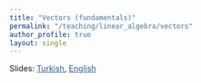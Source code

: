```yaml
---
title: "Vectors (fundamentals)"
permalink: "/teaching/linear_algebra/vectors"
author_profile: true
layout: single
---
```


Slides: <a href="https://sirmatel.github.io/assets/files/linear_algebra/vektorler-temel-kavramlar.pdf" style="color: #2d5a8c">Turkish</a>, <a href="https://stanford.edu/class/engr108/lectures/01-vectors.pdf" style="color: #2d5a8c">English</a>

